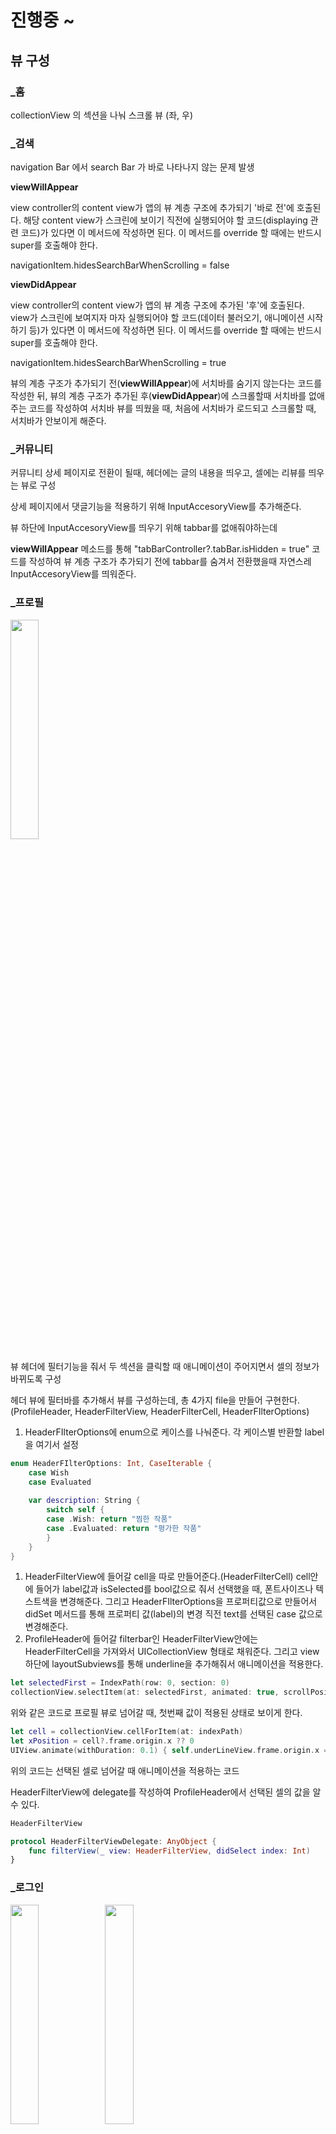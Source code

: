 # 진행중 ~

## 뷰 구성

### _홈 

collectionView 의 섹션을 나눠 스크롤 뷰 (좌, 우)

### _검색

navigation Bar 에서 search Bar 가 바로 나타나지 않는 문제 발생

**viewWillAppear**

view controller의 content view가 앱의 뷰 계층 구조에 추가되기 '바로 전'에 호출된다. 해당 content view가 스크린에 보이기 직전에 실행되어야 할 코드(displaying 관련 코드)가 있다면 이 메서드에 작성하면 된다. 이 메서드를 override 할 때에는 반드시 super를 호출해야 한다.

navigationItem.hidesSearchBarWhenScrolling = false

**viewDidAppear**

view controller의 content view가 앱의 뷰 계층 구조에 추가된 '후'에 호출된다. view가 스크린에 보여지자 마자 실행되어야 할 코드(데이터 불러오기, 애니메이션 시작하기 등)가 있다면 이 메서드에 작성하면 된다. 이 메서드를 override 할 때에는 반드시 super를 호출해야 한다.

navigationItem.hidesSearchBarWhenScrolling = true

뷰의 계층 구조가 추가되기 전(**viewWillAppear**)에 서치바를 숨기지 않는다는 코드를 작성한 뒤, 뷰의 계층 구조가 추가된 후(**viewDidAppear**)에 스크롤할때 서치바를 없애주는 코드를 작성하여 서치바 뷰를 띄웠을 때, 처음에 서치바가 로드되고 스크롤할 때, 서치바가 안보이게 해준다.

### _커뮤니티

커뮤니티 상세 페이지로 전환이 될때, 헤더에는 글의 내용을 띄우고, 셀에는 리뷰를 띄우는 뷰로 구성

상세 페이지에서 댓글기능을 적용하기 위해 InputAccesoryView를 추가해준다.

뷰 하단에 InputAccesoryView를 띄우기 위해 tabbar를 없애줘야하는데

**viewWillAppear** 메소드를 통해 "tabBarController?.tabBar.isHidden = true" 코드를 작성하여 뷰 계층 구조가 추가되기 전에 tabbar를 숨겨서 전환했을때 자연스레 InputAccesoryView를 띄워준다.

### _프로필

<img src = "https://user-images.githubusercontent.com/74236080/135413848-bd26f389-726e-4b8d-be68-4f070578d127.png" width="30%" height="30%">

뷰 헤더에 필터기능을 줘서 두 섹션을 클릭할 때 애니메이션이 주어지면서 셀의 정보가 바뀌도록 구성

헤더 뷰에 필터바를 추가해서 뷰를 구성하는데, 총 4가지 file을 만들어 구현한다. (ProfileHeader, HeaderFilterView, HeaderFilterCell, HeaderFIlterOptions)

1. HeaderFIlterOptions에 enum으로 케이스를 나눠준다. 각 케이스별 반환할 label을 여기서 설정

```swift
enum HeaderFIlterOptions: Int, CaseIterable {
    case Wish
    case Evaluated
    
    var description: String {
        switch self {
        case .Wish: return "찜한 작품"
        case .Evaluated: return "평가한 작품"
        }
    }
}
```

1. HeaderFilterView에 들어갈 cell을 따로 만들어준다.(HeaderFilterCell)
cell안에 들어가 label값과 isSelected를 bool값으로 줘서 선택했을 때, 폰트사이즈나 텍스트색을 변경해준다.
그리고 HeaderFIlterOptions을 프로퍼티값으로 만들어서 didSet 메서드를 통해 프로퍼티 값(label)의 변경 직전 text를 선택된 case 값으로 변경해준다.
2. ProfileHeader에 들어갈 filterbar인 HeaderFilterView안에는 HeaderFilterCell을 가져와서 UICollectionView 형태로 채워준다. 그리고 view 하단에 layoutSubviews를 통해 underline을 추가해줘서 애니메이션을 적용한다.

```swift
let selectedFirst = IndexPath(row: 0, section: 0)
collectionView.selectItem(at: selectedFirst, animated: true, scrollPosition: .left)
```

위와 같은 코드로 프로필 뷰로 넘어갈 때, 첫번째 값이 적용된 상태로 보이게 한다.

```swift
let cell = collectionView.cellForItem(at: indexPath)
let xPosition = cell?.frame.origin.x ?? 0
UIView.animate(withDuration: 0.1) { self.underLineView.frame.origin.x = xPosition }
```

위의 코드는 선택된 셀로 넘어갈 때 애니메이션을 적용하는 코드

HeaderFilterView에 delegate를 작성하여 ProfileHeader에서 선택된 셀의 값을 알 수 있다.

```swift
HeaderFilterView

protocol HeaderFilterViewDelegate: AnyObject {
    func filterView(_ view: HeaderFilterView, didSelect index: Int)
}
```

### _로그인

<img src = "https://user-images.githubusercontent.com/74236080/135412077-ebc462ec-caf0-49fc-a274-25cbf642a361.png" width="30%" height="30%"><img src = "https://user-images.githubusercontent.com/74236080/135412146-c9a6e73a-fcd8-4810-92a2-40a51cfb67c5.png" width="30%" height="30%">



로그인 뷰를 띄울 Slide View와 , Slide View가 띄워질 때 메인뷰가 어두어지게 하기 위해 Container View 이렇게 두개 생성

```swift
(Slide Up)

@objc func goToLogin() {
                
view.addSubview(containerView)
containerView.frame = self.view.frame
containerView.backgroundColor = UIColor.black.withAlphaComponent(0.9)
        
let tapGesture = UITapGestureRecognizer(target: self, action: #selector(slideViewDown))
containerView.addGestureRecognizer(tapGesture)
containerView.alpha = 0
        
let screenSize = UIScreen.main.bounds.size
view.addSubview(slideUpView)
slideUpView.backgroundColor = .white
slideUpView.layer.cornerRadius = 15
slideUpView.layer.maskedCorners = [.layerMinXMinYCorner, .layerMaxXMinYCorner]
slideUpView.frame = CGRect(x: 0, y: screenSize.height,
                           width: screenSize.width, height: slideUpViewHeight)
        
// 슬라이드 뷰 올리기
UIView.animate(withDuration: 0.5,
               delay: 0, usingSpringWithDamping: 1.0,
               initialSpringVelocity: 1.0,
               options: .curveEaseInOut,
               animations: {
                 self.containerView.alpha = 0.8
                 self.slideUpView.frame = CGRect(x: 0,
                                                 y: screenSize.height - self.slideUpViewHeight,
                                                 width: screenSize.width,
                                                 height: self.slideUpViewHeight)
                }, completion: nil)
}
```

```swift
(Slide Down)

@objc func slideViewDown() {
// 뷰 다시 원래 색상으로
UIView.animate(withDuration: 0.5,
               delay: 0, usingSpringWithDamping: 1.0,
               initialSpringVelocity: 1.0,
               options: .curveEaseInOut,
               animations: {
	               self.containerView.alpha = 0
               }, completion: nil)
        
// 슬라이드 뷰 내려감
let screenSize = UIScreen.main.bounds.size
UIView.animate(withDuration: 0.5,
               delay: 0, usingSpringWithDamping: 1.0,
               initialSpringVelocity: 1.0,
               options: .curveEaseInOut,
               animations: {
                  self.containerView.alpha = 0
                  self.slideUpView.frame = CGRect(x: 0, y: screenSize.height,
                                                  width: screenSize.width, height: self.slideUpViewHeight)
               }, completion: nil)
}

```

---

### Alamofire

백단에서 데이터를 get, post 하기 위해 **Alamofire 라이브러리** 사용

> Get
> 

메인 홈 뷰에서 섹션별 데이터가 필요하다.

Alamofire 라이브러리 사용하여 데이터를 가져오기 위한 코드 (섹션별로 생성)

enum으로 type별로 url을 넣으려했지만, DataSource에서 섹션별 데이터를 구성하기 위해 섹션별로 프로퍼티를 나눠줘야했다.

```swift
func fetchContentsData() {
   AF.request(self.baseUrl + "/drama", method: .get).validate().responseDecodable(of: [Value].self) { response in
        self.contents = response.value ?? []
        self.collectionView.reloadData()
   }
}
```

위와 같은 코드를 섹션 개수만큼 구성

```swift
 AF.request(self.baseUrl + "/drama", method: .get)
			.validate().responseDecodable(of: [Value].self)
```

Alamofire 라이브러리 사용하여 백단에 송신

"self.baseUrl + "/drama", method: .get" → 해당 url과 get임을 명시해주고,

".validate().responseDecodable(of: [Value].self)" → 유효성을 검사하고, 원하는 모델로 바로 디코딩해서 반환해준다.

***responseDecodable***

_  Alamofire에서는 자동으로 Decodable 객체를 response로 설정하면 파싱하여 데이터를 넘겨주도록 되어있다.

이전의 방식은 아래와 같이 통신이 성공하면 디코딩을 해주고 모델에 맞게 해줬었는데 위의 코드는 이작업을 한번에 해서 모델이 반환된다.

```swift
let decoder = JSONDecoder()
let json = try = decoder.decode([Value].self, from: result)
```

이 과정을 통해 메인 홈 뷰에서 각 섹션별 프로퍼티의 값을 reloadData 해서 필요한 값만 view에 띄운다.

```swift
HomeCell

var contents: Value! {
     didSet {
         self.titleLabel.text = self.contents.title
         self.postImageView.setImage(imageUrl: self.contents.post)
     }
}
    
var movie: Value! {
     didSet {
        self.titleLabel.text = self.movie.title
        self.postImageView.setImage(imageUrl: self.movie.post)
     }
}
    
var tvprogram: Value! {
     didSet {
         self.titleLabel.text = self.tvprogram.title
         self.postImageView.setImage(imageUrl: self.tvprogram.post)
     }
}
```

---

> Post
> 

메인 홈 뷰에서 post 뷰로 넘어갈 때 이전에 받아온 모든 데이터도 같이 넘어간다.

```swift
override func collectionView(_ collectionView: UICollectionView, didSelectItemAt indexPath: IndexPath) {
    let controller = PostViewController()
    
    if indexPath.section == 0 {
        controller.value = contents[indexPath.row]
    } else if indexPath.section == 1 {
        controller.value = movies[indexPath.row]
    } else if indexPath.section == 2 {
        controller.value = tvprograms[indexPath.row]
    }
        
    navigationController?.pushViewController(controller, animated: true)
}
```

각 섹션별로 받은 url 주소에 있는 데이터에서 변경되는 값인 퍼센트 값을 업데이트하기 위해 백단에 post를 한다.

그런데 url 별로 플러스/마이너스하는 함수를 만들면 코드가 지저분하고 비효율적이므로 enum을 사용

```swift
enum Type {
    case drama
    case movie
    case tv
}
```

이 값을 플러스, 마이너스 함수안에서 switch case 구문으로 구분해서 request에 적용한다.

```swift
var urlString = ""
        
switch type {
case .drama: urlString = "/drama"
case .movie: urlString = "/movie"
case .tv: urlString = "/tv"
 }
        
var request = URLRequest(url: URL(string: baseUrl + urlString)!)
```

---

***post 과정***

1차 -> 틀림 ❌

```swift
var request = URLRequest(url: URL(string: baseUrl + urlString)!)
request.httpMethod = "POST"
        
print(value?.rank ?? 0)
value?.rank -= 1
print(value?.rank ?? 0)
        
let params = ["rank": value?.rank ?? 0] as Dictionary

// 1      
do {
    try request.httpBody = JSONSerialization.data(withJSONObject: params)
 } catch {
    print("http Body error")
 }

// 2       
AF.request(request).responseString { respone in
	// 4
   switch respone.result {
      case .success: print("POST 성공 \(params)")
      case .failure(let error): print("Alamofire Request Error\nCode:\(error._code), Message: \(error.errorDescription!)")
    }
}

// 3
collectionView.reloadData()
```

1. http 본문(추후 response 값)에 파라미터 객체를 JSON 데이터로 생성

*withJSONObject: JSON 데이터를 생성할 개체, options: JSON 데이터를 생성하기 위한 옵션*

2. AF.request(request) - 백단에 request를 송신, 
.responseString - 서버로부터 응답을 받기 위해 문자열로 처리한 후 서버에 전달

*서버로부터 응답을 받기 위한 메소드 - responseString: 응답결과를 문자열로 처리한 후 전달한다.
서버로부터 JSON 데이터를 응답받아서 문자열로 처리*

1. 요청한 데이터를 백단에서 반환한 데이터로 받아서 리로드

1. respone.result 여기로 와서 성공이면 View에 값 업데이트

- 로딩 뷰를 띄우기 위해 DispatchQueue.main.async식으로 비동기작업을 위해 그 안에 값을 넣었다.

*데이터가 처리되는 동안 로딩뷰를 띄우기 위해*

(DispatchQueue.main.async로 처리하지 않으면 데이터가 변경되고 뷰에 업데이트되고 난뒤 잠시 로딩뷰가 띄워지고 없어진다.)

스레드에 관해서 공부하고 로딩뷰도 추가해보니까 원래 do catch 문에서 시작했던 과정은 처리할 작업이 데이터를 넘기고 받아와서 띄우는 이 작업뿐이라서 따로 스레드에 관한 처리를 안해줬었는데 로딩뷰를 추가해보니까 데이터를 넘겨받는 작업이 끝나고 로딩뷰가 잠깐 띄어졌다.

그래서 DispatchQueue.main.async를 추가해서 비동기로 처리해서 데이터받는 작업동안 로딩뷰가 띄워줄 수 있게 처리

그래서 이 함수 내의 전체적인 순서가 DispatchQueue.main.async 서부터 시작해서 var request 라인에서 요청 프로퍼티를 가져와서 주석처리된과정을 수행함과 동시에 로딩뷰는 데이터가 리로드해서 결과가 나올때까지 있다가 응답결과가 나오면서 사라지는 과정으로 이해

좀 헷갈렸던게 responseString 이거처럼 서버로부터 응답받기 위한 메소드가 여러개 있는데, 내가 이해한건 params의 딕셔너리 값을 JSONSerialization을 통해 JSON 데이터로 변환 -> responseString메서드는 문자열로 처리한 후 백단에 전달하고 문자열로 반환을 받는건데 이건 확실하게 이해가 안됐음

```swift
func minusPercentCount() {
        
var urlString = ""
        
switch type {
case .drama: urlString = "/drama"
case .movie: urlString = "/movie"
case .tv: urlString = "/tv"
}
        
// 2
var request = URLRequest(url: URL(string: baseUrl + urlString)!)
request.httpMethod = "POST"
        
value?.rank -= 1
        
let params = ["rank": value?.rank ?? 0] as Dictionary
        
// 1
DispatchQueue.main.async {
// 3
do {
	   try request.httpBody = JSONSerialization.data(withJSONObject: params)
    } catch {
     print("http Body error")
    }
            
    AF.request(request).responseString { respone in
        switch respone.result {
        case .success: print("POST 성공 \(params)")
        case .failure(let error): print("Alamofire Request Error\nCode:\(error._code), Message: \(error.errorDescription!)")
        }
    }
    self.collectionView.reloadData()
    self.hud.dismiss()
}
```

---

**⬆️ 틀렸다.**

지금 순서가 그린다음 -> 데이터 로 잘못됐음

> **Alamofire 자체가 비동기로 처리되기 때문에** 이 라이브러리를 쓰는 이유라고 보면 될거같다.
> 

**메인 스레드**

AF.request 요청하면 2번 스레드로 ⇓

**2번 스레드**

responseJSON 핸들러 안 로직 처리

처리가 끝나면 DispatchQueue.main.async 을 통해 메인스레드로 넘김 ⥣

```swift
func plusPercentCount() {
        
   // 1. urlString 변수를 초기화
   var urlString = ""
        
   // 2. 타입에 따라 url 스트링에 필요한 값을 대입
   switch type {
   case .contents: urlString = "/plus"
   case .movie: urlString = "/plus"
   case .tv: urlString = "/plus"
   }
        
   // 3. 해당 뷰에 로딩뷰를 띄움
   self.hud.show(in: self.view)
        
   // 4. url 변수 생성 - 기본 베이스 url에 타입에 따른 값을 대입해서 URL을 생성
   let url = URL(string: baseUrl + urlString)!
   // 5. 백단으로 보낼 파라미터 생성
   let params = ["id": value?.id ?? 0, "rank": "Up"] as Dictionary
        
    // 6. Alamofire 라이브러리로 해당 url 에 요청
    AF.request(url, method: .post, parameters: params, encoding: JSONEncoding.default, headers: ["Content-Type": "application/json"])
				
    // 7. Alamofire 를 사용함으로써 응답 처리는 다른 스레드로 보내진다.
    .responseJSON { response in
            
     print("HTTP Body : " + String(decoding: response.request?.httpBody ?? Data(), as: UTF8.self))
            
     switch response.result {
     case .success(let data):
        print("POST 성공 \(response.result)")
                
      do {
								
      **// SwiftyJSON 으로 받아온 값 파싱**
										
      	    // 성공적으로 처리가 끝나면 메인스레드로 넘어가서 나머지 작업
      	    DispatchQueue.main.async {
          	 self.collectionView.reloadData()
          	 self.hud.dismiss()
      	     }
                    
       } catch {
             print(error)
       }
                
       case .failure(let error):
          print("Alamofire Request Error\nCode:\(error._code), Message: \(error.errorDescription!)")
        }
    }
}
```

**SwiftyJSON 으로 받아온 값 파싱**

아래 코드와 같이 받아온 데이터를 구조체를 디코딩하게 되면 필요없는 값까지 굳이 옵셔널로 처리해서 가져오지도 못한다. 

내가 받아와야하는 값은 rank = 71; 에서 71만 필요하기 때문에 새로운 구조체를 만들어서 이값만 받아와야하는데 이과정을 **SwiftyJSON 라이브러리**를 사용해서 파싱해와야한다.
****

```swift
switch response.result {
case .success(let data):
                
     let json = JSON(data)
     let result = json[0]["rank"].intValue
                
     self.value?.rank = result
                
     DispatchQueue.main.async {
          self.collectionView.reloadData()
          self.hud.dismiss()
     }
                
case .failure(let error):
      print("Alamofire Request Error\nCode:\(error._code), Message: \(error.errorDescription!)")
}
```

> 결과값
> 

![image](https://user-images.githubusercontent.com/74236080/135412598-18bdb66c-cb49-4baf-84ba-7bc0197505e8.png)





<img src = "https://user-images.githubusercontent.com/74236080/135412671-9044728f-0750-460d-bb79-f9f237f3ab35.png" width="30%" height="30%">

해당 퍼센트 값을 +1 씩 올리는 것으로 테스트


---

### 카카오 로그인

OAuth 인증절차

![image](https://user-images.githubusercontent.com/74236080/135412956-c60ca93d-01d4-4a3c-968e-bd9d3c5d6d7d.png)


1. 사용자가 [카카오 로그인] 버튼을 클릭합니다.
2. 이용자가 자신의 카카오 아이디와 비밀번호로 로그인을 하면 제한된 정보에 대한 접근에 대해 이용자의 동의를 구하는 화면으로 이동합니다.
3. 사용자가 권한을 승인하면 카카오 인증 서버에서 사용자의 자격 증명을 확인하고 인증 코드를 발급합니다. 
사용자는 인증 코드 를 통해 앱으로 다시 리디렉션됩니다 .`redirect_uri`
4. 애플리케이션이 인증 코드의 유효성을 검사하면 앱에서 액세스 토큰 및 새로 고침 토큰을 요청합니다.
5. 카카오 인증 서버는 인증 코드를 기반으로 Access Token과 Refresh Token을 검증 및 발급하고 인증을 제공합니다.

### 카카오 로그인 연동

1. 인증

인증 코드 받기 → 엑세스 토큰 받기 → 액세스 토큰 새로고침 → 액세스 토큰 확인 및 정보 가져오기

1️⃣ 승인 코드 받기

```swift
// 해당 폰에 카카오톡이 안깔려있으면 사파리로
UserApi.shared.loginWithKakaoAccount { oauthToken, error in
    if let error = error {
        print(error)
    } else {
        print("Web - loginWithKakaoTalk() success")
                    
        let url = URL(string: self.baseUrl + "")!

        let accessToken = oauthToken?.accessToken
        let param = ["access_token": accessToken!] as Dictionary
        print("access_token: \(accessToken!)")
                    
        AF.request(url, method: .post, parameters: param, encoding: JSONEncoding.default, headers: ["Content-Type": "application/json"]).responseJSON { response in
            switch response.result {
            case .success(let data):
                 print("Success \(data)")
            case .failure(let error):
                 print("Alamofire Request Error\nCode:\(error._code), Message: \(error.errorDescription!)")
            }
        }
    }
}
```

2️⃣ 액세스 토큰 받기

사용자가 권한 부여 코드를 얻은 후 사용자는 API 호출에 사용되는 권한 부여 코드를 통해 액세스 토큰 및 새로고침 토큰을 얻을 수 있다.

![image](https://user-images.githubusercontent.com/74236080/135413021-293cd008-75f9-469f-ac5c-75080e8e3b94.png)

**grant_type** - 승인 코드

**client_id** - 애플리케이션의 식별자이며, 애플리케이션 생성 시 카카오에서 발급하는 REST API 키입니다.

**redirect_uri** - 사용자가 리디렉션되는 콜백 URL입니다. 이 URL은 [설정] > [사용자 관리] > [로그인 리디렉션 URL] 에서 지정된 URL과 일치해야 합니다.

**code** - authorization_code 액세스 토큰을 얻기 위해 [Step 1: 승인 코드 받기]

**client_secret** - `client_secret code` 앱 생성 시 카카오에서 발급하는 [설정] > [고급] > [클라이언트 비밀번호]에서 확인할 수 있습니다.

위와 같이 POST 메서드로 요청하는 경우

[응답] 성공하면 리소스를 JSON 형식으로 반환한다.

![image](https://user-images.githubusercontent.com/74236080/135413060-569827da-011e-4424-92cb-a75277a71439.png)

**access_token** - API 호출에 사용되는 토큰

**token_type** - bearer

**refresh_token** - 새 액세스 토큰을 얻는데 사용되는 토큰

**expires_in** - 액세스 토큰이 만료될 때까지의 시간 (초)

**scope** - 사용자가 부여한 권한

3️⃣  액세스 토큰 새로 고침

'사용자 토큰 갱신하기' 항목

4️⃣  액세스 토큰 확인 및 정보 가져오기

'내 구성과 정보' 항목

---

### 사용자 정보 불러오기

사용자의 닉네임을 앱에서 사용하기 위해

```swift
func setKakaoUserInfo() {
   UserApi.shared.me() {(user, error) in
       if let error = error {
           print(error)
       }
       else {
           print("me() success.")
           //do something
           _ = user
       }
    }
}
```

사용자 정보는 User 클래스 객체로 전달된다.

회원번호 값을 조회하려면 `user.id`

카카오계정 프로필 정보들은 `user.kakaoAccount.profile`

이메일은 `user.kakaoAccount.email`

하지만 값이 존재하지 않는 사용자가 있을 수 있으므로 예외 처리
